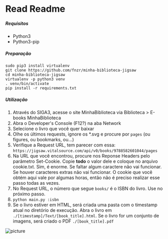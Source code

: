 # Read Readme
##### Requisitos
- Python3
- Python3-pip

##### Preparação
```
sudo pip3 install virtualenv
git clone https://github.com/fnzr/minha-biblioteca-jigsaw
cd minha-biblioteca-jigsaw
virtualenv -p python3 venv
. venv/bin/activate
pip install -r requirements.txt
```

##### Utilização
1) Através do SIGA3, acesse o site MinhaBiblioteca via Biblioteca > E-books MinhaBiblioteca
2) Abra o Developer's Console (F12?) na aba Network
3) Selecione o livro que você quer baixar
4) Olhe os últimos requests, ignore os \*.svg e procure por `pages` (ou figures, ou bookmarks, ou...)
5) Verifique a Request URL, tem parecer com essa: `https://jigsaw.vitalsource.com/api/v0/books/9788582601044/pages`
6) Na URL que você encontrou, procure nos Reponse Headers pelo parâmetro Set-Cookie. Copie **todo** o valor dele e coloque no arquivo cookie.txt. Sim, é enorme. Se faltar algum caractere não vai funcionar. Se houver caracteres extras não vai funcionar. O cookie que você obtém aqui vale por algumas horas, então não é preciso realizar esse passo todas as vezes.
7) No Request URL, o número que segue `books/` é o ISBN do livro. Use no próximo passo.
8) `python main.py :isbn`
9) Se o livro estiver em HTML, será criada uma pasta com o timestamp atual no diretório de execução. Abra o livro em `./[timestamp]/Text/[book_title].html`. Se o livro for um conjunto de imagens, será criado o PDF `./[book_title].pdf`

![picture](http://i.imgur.com/gERRb9G.jpg)
